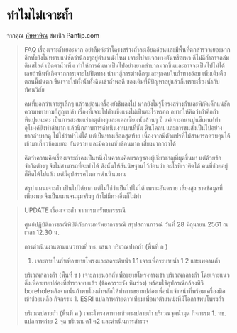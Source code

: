 ---
---
# ทำไมไม่เจาะถ้ำ

จากคุณ [หัษษาษิณ](https://pantip.com/topic/37803852/comment2211) สมาชิก Pantip.com

> FAQ เรื่องเจาะถ้ำเยอะมาก อย่าลืมค่ะว่าโครงสร้างถ้ำละเอียดอ่อนและมีพื้นที่ตกสำรวจเยอะมาก อีกทั้งยังไม่ทราบแน่ชัดว่าน้องๆอยู่ตำแหน่งไหน เจาะไปจะเจอทางตันหรือเหว ดีไม่ดีถ้ำอาจถล่ม ดินสไลด์ เปิดตาน้ำเพิ่ม ทำให้การค้นหาเป็นไปอย่างยากลำบากมากขึ้นและอาจจะเป็นไปไม่ได้เลยถ้าหินที่เกิดจากการเจาะไปปิดทาง นำมาสู้การฆ่าเด็กๆและทุกคนในถ้ำทางอ้อม เพิ่มเติมคือตอนนี้ฝนตก ขืนเจาะไปทั้งน้ำทั้งดินเข้าถ้ำพอดี ของเดิมที่มีปัญหาอยู่แล้วก็เพราะเรื่องน้ำกับทัศนวิสัย
>
> คนที่บอกว่าเจาะรูเล็กๆ แล้วหย่อนเครื่องยังชีพลงไป หากยังไม่รู้โครงสร้างถ้ำและพิกัดเด็กแน่ชัด ความพยายามก็สูญเปล่า เรื่องที่เจาะไปถ้ำแข็งแรงไม่เป็นอะไรหรอก อยากให้คิดว่าถ้ำคือถ้ำหินปูนนะคะ เป็นการสะสมแร่ธาตุต่างๆและแคลเซียมนับล้านๆ ปี แค่เจาะถนนปูนซีเมนท์ทำอุโมงค์ยังทำลำบาก แล้วนึกภาพการดำเนินงานบนที่ชัน ดินโคลน และการขนส่งเป็นไปอย่างยากลำบากดู ไม่ใช่ว่าทำไม่ได้ แต่เป็นทางเลือกสุดท้าย เนื่องจากมีตัวแปรที่ไม่สามารถควบคุมได้เข้ามาเกี่ยวข้องเยอะ อันตราย และมีความซับซ้อนมาก เสี่ยงมากกว่าได้
>
> คิดว่าความคิดเรื่องเจาะถ้ำคงเป็นหนึ่งในความคิดแรกๆของผู้เชี่ยวชาญที่ผุดขึ้นมา แต่ด้วยข้อจำกัดต่างๆ จึงไม่สามารถที่จะทำได้ ดังนั้นให้สันนิษฐานไว้ก่อนว่า อะไรที่เราคิดได้ คนที่ช่วยอยู่ก็คิดได้ไปแล้ว แต่มีอุปสรรคในการดำเนินแผน
>
> สรุป แผนเจาะถ้ำ เป็นไปได้ยาก แต่ไม่ใช่ว่าเป็นไปไม่ได้ เพราะอันตราย เสี่ยงสูง ขาดข้อมูลที่เพียงพอ จึงเป็นแผนจนมุมจริงๆ ถ้าไม่มีทางอื่นก็ไม่ทำ

>UPDATE เรื่องเจาะถ้ำ
>จากกรมทรัพยกรธรณี
>
>ศูนย์ปฏิบัติการธรณีพิบัติภัยกรมทรัพยากรธรณี สรุปสถานการณ์ วันที่ 28 มิถุนายน 2561 ณ เวลา 12.30 น.
>
>การดำเนินงานตามแนวทางที่ ทธ. เสนอ 
>บริเวณปากถ้ำ (พื้นที่ ก ) 
>1. เจาะภายในถ้ำเพื่อขยายโพรงและลดระดับน้ำ 
>1.1 เจาะเพื่อระบายน้ำ
>1.2 แซะเพดานถ้ำ
>
>บริเวณกลางถ้ำ (พื้นที่ ข ) 
>เจาะภายนอกถ้ำเพื่อขยายโพรงทางเข้า บริเวณกลางถ้ำ โดยเจาะแนวดิ่งเพื่อขยายปล่องที่สำรวจพบแล้ว (ข้อควรระวัง หินร่วง) พร้อมใช้อุปกรณ์กล้องทีวี boreholeหลังจากนั้นถ้าพบโถงถ้ำหลักให้ทำการขยายปล่องเพื่อนำเจ้าหน้าที่พร้อมเครื่องมือเข้าช่วยเหลือ กิจกรรม 1. ESRI แปลภาพถ่ายดาวเทียมเพื่อหาตำแหน่งที่มีโอกาสพบโพรงถ้ำ
>
>บริเวณปลายถ้ำ (พื้นที่ ค ) 
>เจาะโพรงหาทางเข้าตรงปลายถ้ำ บริเวณจุดน้ำมุด 
>กิจกรรม 1. ทธ. แปลภาพถ่าย 2 จุด บริเวณ ค1 ค2 และดำเนินการสำรวจ


